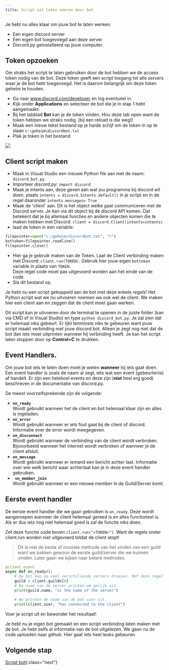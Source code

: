 ```yaml
---
title: Script uit laten voeren door bot
---
```


Je hebt nu alles klaar om jouw bot te laten werken:

* Een eigen discord server
* Een eigen bot toegevoegd aan deze server
* Discord.py geinstalleerd op jouw computer.

## Token opzoeken
Om straks het script te laten gebruiken door de bot hebben we de access token nodig van de bot. Deze token geeft een script toegang tot alle servers waar je de bot hebt toegevoegd. Het is daarom belangrijk om deze token geheim te houden.

* Ga naar www.discord.com/developer en log eventueel in. 
* Kijk onder **Applications** en selecteer de bot die je in stap 1 hebt aangemaakt.
* Bij het tabblad **Bot** kan je de token vinden. Hou deze tab open want de token hebben we straks nodig. (bij een reload is die weg!)
* Maak een nieuw tekst bestand op je harde schijf om de token in op te slaan `c:\geheim\discordbot.txt`
* Plak je token in het bestand


![](tokenlocation.png)


## Client script maken

* Maak in Visual Studio een nieuwe Python file aan met de naam: `discord_bot.py`.
* Importeer *discord.py*: `import discord`
* Maak je intents aan, deze geven aan wat jou programma bij discord wil doen. plaats `intents = discord.Intents.default()` in je script en in de regel daaronder `intents.messages= True`
* Maak de 'client' aan. Dit is het object welke gaat communiceren met de Discord server. Je kan via dit object bij de discord API komen. Dat betekent dat je bij allemaal functies en andere objecten komen die te maken hebben met Discord. `client = discord.Client(intents=intents)`
* laad de token in een variable:

```python
filepointer=open("c:/geheim/discordbot.txt", "r")
bottoken=filepointer.readline()
filepointer.close()
```

* Hier ga je gebruik maken van de Token. Laat de Client verbinding maken met Discord: `client.run(TOKEN)`. Gebruik hier jouw eigen `bottoken` variable in plaats van `TOKEN`.   
Deze regel code moet pas uitgevoerd worden aan het einde van de code.
* Sla dit bestand op.

Je hebt nu een script gekoppeld aan de bot met deze enkele regels! Het Python script wat we nu uitvoeren noemen we ook wel de client. We maken hier een client aan en zeggen dat de client moet gaan werken.

Dit script kan je uitvoeren door de terminal te openen in de juiste folder (kan via CMD of in Visual Studio) en type `python discord_bot.py`. Je zal zien dat er helemaal niks gebeurt. Er lijkt tenminste niks te gebeuren want jouw script maakt verbinding met jouw discord bot. Alleen je zegt *nog* niet dat de bot dan iets moet uitprinten wanneer hij verbinding heeft. Je kan het script laten stoppen door op **Control+C** te drukken.

## Event Handlers.
Om jouw bot iets te laten doen moet je weten **wanneer** hij iets gaat doen.  Een event handler is zoals de naam al zegt, iets wat een event (gebeurtenis) af handelt. Er zijn een heleboel events en deze zijn (**niet** heel erg goed) beschreven in de documentatie van discord.py.

De meest voorzelfsprekende zijn de volgende:

* **`on_ready`**    
Wordt gebruikt wanneer het de client en bot helemaal klaar zijn en alles is ingeladen.
* **`on_error`**   
 Wordt gebruikt wanneer er iets fout gaat bij de client of discord. Informatie over de error wordt meegegeven.
* **`on_disconnect`**    
 Wordt gebruikt wanneer de verbinding van de client wordt verbroken. Bijvoorbeeld wanneer het internet wordt verbroken of wanneer je de client afsluit.
* **`on_message`**     
Wordt gebruikt wanneer er iemand een bericht achter laat. Informatie over wie welk bericht waar achterlaat kan je in deze event handler gebruiken.
* **` on_member_join`**    
Wordt gebruikt wanneer er een nieuwe member in de Guild/Server komt.

## Eerste event handler
De eerste event handler die we gaan gebruiken is `on_ready`. Deze wordt aangeroepen wanneer de client helemaal gereed is en alles functioneel is. Als er dus iets nog niet helemaal goed is zal de functie niks doen.

Zet deze functie code boven `client.run("<TOKEN>")`. Want de regels onder client.run worden niet uitgevoerd totdat de client stopt!

> Dit is niet de beste of mooiste methode van het vinden van een guild want we pakken gewoon de eerste guild/server die we kunnen vinden. Later gaan we kijken naar betere methodes.

```python
@client.event
async def on_ready():
    # De bot kan op veel verschillende servers draaien. Met deze regel code pak je de eerste server die deze bot heeft. Als jouw bot maar 1 server heeft is het makkelijk.
    guild = client.guilds[0]
    # De naam van de server printen we gelijk uit.
    print(guild.name, "is the name of the server")

    # We printen de naam van de bot user uit.
    print(client.user, "has connected to the client")
```

Voer je script uit en bewonder het resultaat!

Je hebt nu je eigen bot gemaakt en een script verbinding laten maken met de bot. Je hebt zelfs al informatie van de bot uitgelezen. We gaan nu de code uploaden naar github. Hier gaat iets heel leuks gebeuren.

## Volgende stap
[Script bot](../04-github/){:class="next"}
